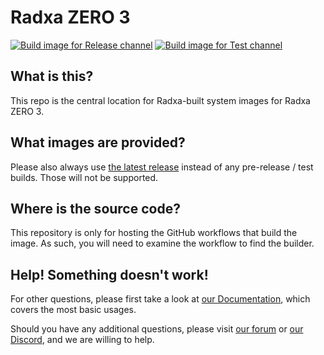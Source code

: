 # Radxa ZERO 3
[![Build image for Release channel](https://github.com/radxa-build/radxa-zero3/actions/workflows/build.yaml/badge.svg)](https://github.com/radxa-build/radxa-zero3/actions/workflows/build.yaml) [![Build image for Test channel](https://github.com/radxa-build/radxa-zero3/actions/workflows/test.yaml/badge.svg)](https://github.com/radxa-build/radxa-zero3/actions/workflows/test.yaml)

## What is this?

This repo is the central location for Radxa-built system images for Radxa ZERO 3.

## What images are provided?

Please also always use [the latest release](https://github.com/radxa-build/radxa-zero3/releases/latest) instead of any pre-release / test builds. Those will not be supported.

## Where is the source code?

This repository is only for hosting the GitHub workflows that build the image. As such, you will need to examine the workflow to find the builder.

## Help! Something doesn't work!

For other questions, please first take a look at [our Documentation](https://docs.radxa.com), which covers the most basic usages.

Should you have any additional questions, please visit [our forum](https://forum.radxa.com/) or [our Discord](https://rock.sh/go), and we are willing to help.
